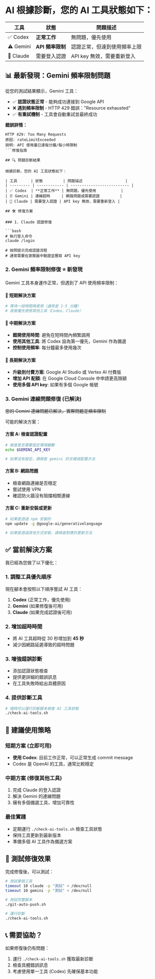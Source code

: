 # AI 根據診斷，您的 AI 工具狀態如下：

| 工具      | 狀態             | 問題描述                     |
| --------- | ---------------- | ---------------------------- |
| ✅ Codex  | **正常工作**     | 無問題，優先使用             |
| ⚠️ Gemini | **API 頻率限制** | 認證正常，但達到使用頻率上限 |
| 🔑 Claude | 需要登入認證     | API key 無效，需要重新登入   |

## 📊 **最新發現：Gemini 頻率限制問題**

從您的測試結果顯示，Gemini 工具：

- ✅ **認證狀態正常** - 能夠成功連接到 Google API
- ❌ **遇到頻率限制** - HTTP 429 錯誤："Resource exhausted"
- ✅ **有重試機制** - 工具會自動重試並最終成功

**錯誤詳情：**

````
HTTP 429: Too Many Requests
原因: rateLimitExceeded
說明: API 使用量已達每分鐘/每小時限制
```修復指南

## 🔍 問題診斷結果

根據診斷，您的 AI 工具狀態如下：

| 工具      | 狀態         | 問題描述                   |
| --------- | ------------ | -------------------------- |
| ✅ Codex  | **正常工作** | 無問題，優先使用           |
| ⏰ Gemini | 連線超時     | 網路問題或需要認證         |
| 🔑 Claude | 需要登入認證 | API key 無效，需要重新登入 |

## 🛠️ 修復方案

### 1. Claude 認證修復

```bash
# 執行登入命令
claude /login

# 按照提示完成認證流程
# 通常需要在瀏覽器中驗證並獲取 API key
````

### 2. **Gemini 頻率限制修復** ⭐ 新發現

Gemini 工具本身運作正常，但遇到了 API 使用頻率限制：

#### 🔸 **短期解決方案**

```bash
# 等待一段時間再使用（通常是 1-5 分鐘）
# 或者優先使用其他工具（Codex、Claude）
```

#### 🔸 **中期解決方案**

- **錯開使用時間**: 避免在短時間內頻繁調用
- **使用其他工具**: 將 Codex 設為第一優先，Gemini 作為備選
- **控制使用頻率**: 每分鐘最多使用幾次

#### 🔸 **長期解決方案**

- **升級到付費方案**: Google AI Studio 或 Vertex AI 付費版
- **增加 API 配額**: 在 Google Cloud Console 中申請更高限額
- **使用多個 API key**: 如果有多個 Google 帳號

### 3. Gemini 連線問題修復 (已解決)

~~您的 Gemini 連線問題已解決，實際問題是頻率限制~~

可能的解決方案：

#### 方案 A: 檢查認證配置

```bash
# 檢查是否需要設定環境變數
echo $GEMINI_API_KEY

# 如果沒有設定，請檢查 gemini 的文檔或配置方法
```

#### 方案 B: 網路問題

- 檢查網路連線是否穩定
- 嘗試使用 VPN
- 確認防火牆沒有阻擋相關連線

#### 方案 C: 重新安裝或更新

```bash
# 如果是透過 npm 安裝的
npm update -g @google-ai/generativelanguage

# 如果是透過其他方式安裝，請檢查對應的更新方法
```

## ✅ 當前解決方案

我已經為您做了以下優化：

### 1. **調整工具優先順序**

現在腳本會按照以下順序嘗試 AI 工具：

1. **Codex** (正常工作，優先使用)
2. **Gemini** (如果修復後可用)
3. **Claude** (如果完成認證後可用)

### 2. **增加超時時間**

- 將 AI 工具超時從 30 秒增加到 **45 秒**
- 減少因網路延遲導致的超時問題

### 3. **增強錯誤診斷**

- 添加認證狀態檢查
- 提供更詳細的錯誤訊息
- 在工具失敗時給出具體原因

### 4. **提供診斷工具**

```bash
# 隨時可以運行診斷腳本檢查 AI 工具狀態
./check-ai-tools.sh
```

## 🎯 建議使用策略

### 短期方案 (立即可用)

- **使用 Codex**: 目前工作正常，可以正常生成 commit message
- Codex 是 OpenAI 的工具，通常比較穩定

### 中期方案 (修復其他工具)

1. 完成 Claude 的登入認證
2. 解決 Gemini 的連線問題
3. 擁有多個備選工具，增加可靠性

### 最佳實踐

- 定期運行 `./check-ai-tools.sh` 檢查工具狀態
- 保持工具更新到最新版本
- 準備多個 AI 工具作為備選方案

## 🔧 測試修復效果

完成修復後，可以測試：

```bash
# 測試單個工具
timeout 10 claude -p "測試" < /dev/null
timeout 10 gemini -p "測試" < /dev/null

# 測試完整腳本
./git-auto-push.sh

# 運行診斷
./check-ai-tools.sh
```

## 📞 需要協助？

如果修復後仍有問題：

1. 運行 `./check-ai-tools.sh` 獲取最新診斷
2. 檢查具體錯誤訊息
3. 考慮使用單一工具 (Codex) 先確保基本功能

